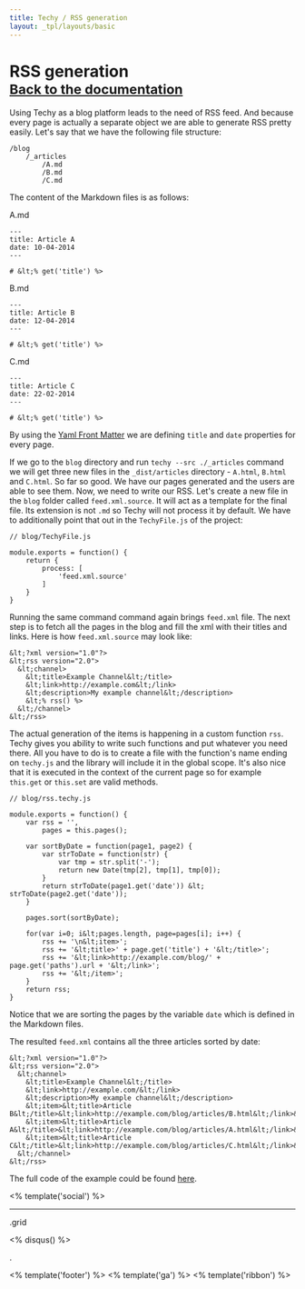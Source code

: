 ```yaml
---
title: Techy / RSS generation
layout: _tpl/layouts/basic
---
```


# RSS generation<br /><small>[<i class="fa fa-arrow-circle-o-left"></i> Back to the documentation](../../docs)</small>

Using Techy as a blog platform leads to the need of RSS feed. And because every page is actually a separate object we are able to generate RSS pretty easily. Let's say that we have the following file structure:

	/blog
		/_articles
			/A.md
			/B.md
			/C.md

The content of the Markdown files is as follows:

A.md

	---
	title: Article A
	date: 10-04-2014
	---

	# &lt;% get('title') %>

B.md

	---
	title: Article B
	date: 12-04-2014
	---

	# &lt;% get('title') %>

C.md

	---
	title: Article C
	date: 22-02-2014
	---

	# &lt;% get('title') %>

By using the [Yaml Front Matter](/techy/docs/#using-yaml-front-matter) we are defining `title` and `date` properties for every page.

If we go to the `blog` directory and run `techy --src ./_articles` command we will get three new files in the `_dist/articles` directory - `A.html`, `B.html` and `C.html`. So far so good. We have our pages generated and the users are able to see them. Now, we need to write our RSS. Let's create a new file in the `blog` folder called `feed.xml.source`. It will act as a template for the final file. Its extension is not `.md` so Techy will not process it by default. We have to additionally point that out in the `TechyFile.js` of the project:

	// blog/TechyFile.js

	module.exports = function() {
		return {
			process: [
				'feed.xml.source'
			]
		}
	}

Running the same command command again brings `feed.xml` file. The next step is to fetch all the pages in the blog and fill the xml with their titles and links. Here is how `feed.xml.source` may look like:

	&lt;?xml version="1.0"?>
	&lt;rss version="2.0">
	  &lt;channel>
	    &lt;title>Example Channel&lt;/title>
	    &lt;link>http://example.com&lt;/link>
	    &lt;description>My example channel&lt;/description>
	    &lt;% rss() %>
	  &lt;/channel>
	&lt;/rss>

The actual generation of the items is happening in a custom function `rss`. Techy gives you ability to write such functions and put whatever you need there. All you have to do is to create a file with the function's name ending on `techy.js` and the library will include it in the global scope. It's also nice that it is executed in the context of the current page so for example `this.get` or `this.set` are valid methods.

	// blog/rss.techy.js

	module.exports = function() {
		var rss = '',
			pages = this.pages();

	    var sortByDate = function(page1, page2) {
	        var strToDate = function(str) {
	            var tmp = str.split('-');
	            return new Date(tmp[2], tmp[1], tmp[0]);
	        }
	        return strToDate(page1.get('date')) &lt; strToDate(page2.get('date'));
	    }

	    pages.sort(sortByDate);

	    for(var i=0; i&lt;pages.length, page=pages[i]; i++) {
	    	rss += '\n&lt;item>';
	    	rss += '&lt;title>' + page.get('title') + '&lt;/title>';
			rss += '&lt;link>http://example.com/blog/' + page.get('paths').url + '&lt;/link>';
			rss += '&lt;/item>';
	    }
	    return rss;
	}

Notice that we are sorting the pages by the variable `date` which is defined in the Markdown files.

The resulted `feed.xml` contains all the three articles sorted by date:

	&lt;?xml version="1.0"?>
	&lt;rss version="2.0">
	  &lt;channel>
	    &lt;title>Example Channel&lt;/title>
	    &lt;link>http://example.com/&lt;/link>
	    &lt;description>My example channel&lt;/description>
		&lt;item>&lt;title>Article B&lt;/title>&lt;link>http://example.com/blog/articles/B.html&lt;/link>&lt;/item>
		&lt;item>&lt;title>Article A&lt;/title>&lt;link>http://example.com/blog/articles/A.html&lt;/link>&lt;/item>
		&lt;item>&lt;title>Article C&lt;/title>&lt;link>http://example.com/blog/articles/C.html&lt;/link>&lt;/item>
	  &lt;/channel>
	&lt;/rss>

The full code of the example could be found [here](https://github.com/krasimir/techy/tree/gh-pages/examples/rss-generation/blog).

<% template('social') %>

---

.grid

<% disqus() %>

.

<% template('footer') %>
<% template('ga') %>
<% template('ribbon') %>